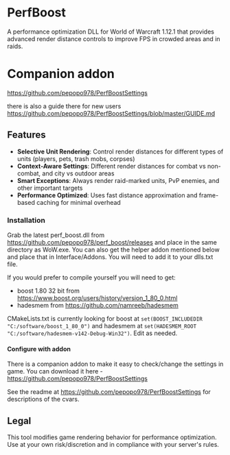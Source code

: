 # PerfBoost

A performance optimization DLL for World of Warcraft 1.12.1 that provides advanced render distance controls to improve FPS in crowded areas and in raids.

# Companion addon
https://github.com/pepopo978/PerfBoostSettings

there is also a guide there for new users
https://github.com/pepopo978/PerfBoostSettings/blob/master/GUIDE.md

## Features

- **Selective Unit Rendering**: Control render distances for different types of units (players, pets, trash mobs, corpses)
- **Context-Aware Settings**: Different render distances for combat vs non-combat, and city vs outdoor areas
- **Smart Exceptions**: Always render raid-marked units, PvP enemies, and other important targets
- **Performance Optimized**: Uses fast distance approximation and frame-based caching for minimal overhead

### Installation
Grab the latest perf_boost.dll from https://github.com/pepopo978/perf_boost/releases and place in the same directory as WoW.exe.  You can also get the helper addon mentioned below and place that in Interface/Addons.
You will need to add it to your dlls.txt file.

If you would prefer to compile yourself you will need to get:
- boost 1.80 32 bit from https://www.boost.org/users/history/version_1_80_0.html
- hadesmem from https://github.com/namreeb/hadesmem

CMakeLists.txt is currently looking for boost at `set(BOOST_INCLUDEDIR "C:/software/boost_1_80_0")` and hadesmem at `set(HADESMEM_ROOT "C:/software/hadesmem-v142-Debug-Win32")`.  Edit as needed.

#### Configure with addon
There is a companion addon to make it easy to check/change the settings in game.  You can download it here - https://github.com/pepopo978/PerfBoostSettings

See the readme at https://github.com/pepopo978/PerfBoostSettings for descriptions of the cvars.

## Legal

This tool modifies game rendering behavior for performance optimization. Use at your own risk/discretion and in compliance with your server's rules.
